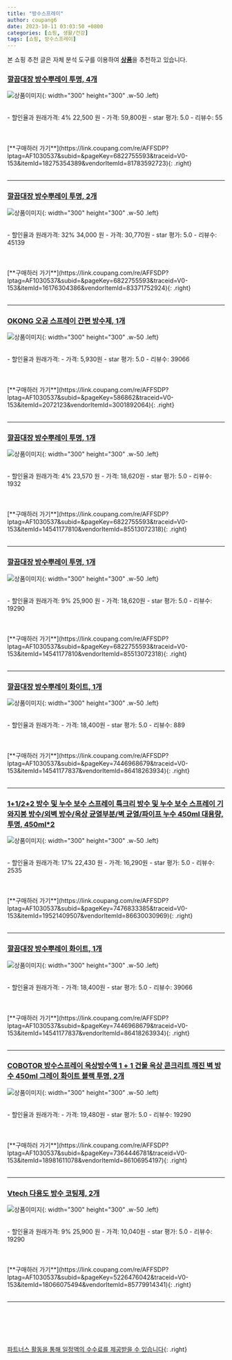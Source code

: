 ```yaml
---
title: "방수스프레이"
author: coupang6
date: 2023-10-11 03:03:50 +0800
categories: [쇼핑, 생활/건강]
tags: [쇼핑, 방수스프레이]
---
```


본 쇼핑 추천 글은 자체 분석 도구를 이용하여 [**상품**](https://link.coupang.com/a/bao1ui)을 추천하고 있습니다.

### [깔끔대장 방수뿌레이 투명, 4개](https://link.coupang.com/re/AFFSDP?lptag=AF1030537&subid=&pageKey=6822755593&traceid=V0-153&itemId=18275354389&vendorItemId=81783592723)

![상품이미지](https://thumbnail9.coupangcdn.com/thumbnails/remote/230x230ex/image/vendor_inventory/5b4e/8b9c2a245fe931c8e6501b365e2e6376039152c7f1f94efacacdb3fffeaa.jpg){: width="300" height="300" .w-50 .left}


<br>
- 할인율과 원래가격: 4%  22,500   원
- 가격: 59,800원
- star 평가: 5.0
- 리뷰수: 55
<br>
<br>
<br>
<br>
[**구매하러 가기**](https://link.coupang.com/re/AFFSDP?lptag=AF1030537&subid=&pageKey=6822755593&traceid=V0-153&itemId=18275354389&vendorItemId=81783592723){: .right}
<br>
<br>

---

### [깔끔대장 방수뿌레이 투명, 2개](https://link.coupang.com/re/AFFSDP?lptag=AF1030537&subid=&pageKey=6822755593&traceid=V0-153&itemId=16176304386&vendorItemId=83371752924)

![상품이미지](https://thumbnail7.coupangcdn.com/thumbnails/remote/230x230ex/image/retail/images/2973103237219438-0d250010-943c-49a1-a4f5-f249b54868d5.jpg){: width="300" height="300" .w-50 .left}


<br>
- 할인율과 원래가격: 32%  34,000   원
- 가격: 30,770원
- star 평가: 5.0
- 리뷰수: 45139
<br>
<br>
<br>
<br>
[**구매하러 가기**](https://link.coupang.com/re/AFFSDP?lptag=AF1030537&subid=&pageKey=6822755593&traceid=V0-153&itemId=16176304386&vendorItemId=83371752924){: .right}
<br>
<br>

---

### [OKONG 오공 스프레이 간편 방수제, 1개](https://link.coupang.com/re/AFFSDP?lptag=AF1030537&subid=&pageKey=586862&traceid=V0-153&itemId=2072123&vendorItemId=3001892064)

![상품이미지](https://thumbnail6.coupangcdn.com/thumbnails/remote/230x230ex/image/retail/images/84517405114106-e6766c55-77de-4987-9188-74ca2ccce148.jpg){: width="300" height="300" .w-50 .left}


<br>
- 할인율과 원래가격: 
- 가격: 5,930원
- star 평가: 5.0
- 리뷰수: 39066
<br>
<br>
<br>
<br>
[**구매하러 가기**](https://link.coupang.com/re/AFFSDP?lptag=AF1030537&subid=&pageKey=586862&traceid=V0-153&itemId=2072123&vendorItemId=3001892064){: .right}
<br>
<br>

---

### [깔끔대장 방수뿌레이 투명, 1개](https://link.coupang.com/re/AFFSDP?lptag=AF1030537&subid=&pageKey=6822755593&traceid=V0-153&itemId=14541177810&vendorItemId=85513072318)

![상품이미지](https://thumbnail10.coupangcdn.com/thumbnails/remote/230x230ex/image/retail/images/664354533789054-9a79aef1-1b25-400c-8468-05508ee612d8.jpg){: width="300" height="300" .w-50 .left}


<br>
- 할인율과 원래가격: 4%  23,570   원
- 가격: 18,620원
- star 평가: 5.0
- 리뷰수: 1932
<br>
<br>
<br>
<br>
[**구매하러 가기**](https://link.coupang.com/re/AFFSDP?lptag=AF1030537&subid=&pageKey=6822755593&traceid=V0-153&itemId=14541177810&vendorItemId=85513072318){: .right}
<br>
<br>

---

### [깔끔대장 방수뿌레이 투명, 1개](https://link.coupang.com/re/AFFSDP?lptag=AF1030537&subid=&pageKey=6822755593&traceid=V0-153&itemId=14541177810&vendorItemId=85513072318)

![상품이미지](https://thumbnail10.coupangcdn.com/thumbnails/remote/230x230ex/image/retail/images/664354533789054-9a79aef1-1b25-400c-8468-05508ee612d8.jpg){: width="300" height="300" .w-50 .left}


<br>
- 할인율과 원래가격: 9%  25,900   원
- 가격: 18,620원
- star 평가: 5.0
- 리뷰수: 19290
<br>
<br>
<br>
<br>
[**구매하러 가기**](https://link.coupang.com/re/AFFSDP?lptag=AF1030537&subid=&pageKey=6822755593&traceid=V0-153&itemId=14541177810&vendorItemId=85513072318){: .right}
<br>
<br>

---

### [깔끔대장 방수뿌레이 화이트, 1개](https://link.coupang.com/re/AFFSDP?lptag=AF1030537&subid=&pageKey=7446968679&traceid=V0-153&itemId=14541177837&vendorItemId=86418263934)

![상품이미지](https://thumbnail8.coupangcdn.com/thumbnails/remote/230x230ex/image/retail/images/2023/06/29/11/0/e6680c9c-8bbf-4903-8b90-d14d33820f47.jpg){: width="300" height="300" .w-50 .left}


<br>
- 할인율과 원래가격: 
- 가격: 18,400원
- star 평가: 5.0
- 리뷰수: 889
<br>
<br>
<br>
<br>
[**구매하러 가기**](https://link.coupang.com/re/AFFSDP?lptag=AF1030537&subid=&pageKey=7446968679&traceid=V0-153&itemId=14541177837&vendorItemId=86418263934){: .right}
<br>
<br>

---

### [1+1/2+2 방수 및 누수 보수 스프레이 특크리 방수 및 누수 보수 스프레이 기와지붕 방수/외벽 방수/옥상 균열부분/벽 균열/파이프 누수 450ml 대용량, 투명, 450ml*2](https://link.coupang.com/re/AFFSDP?lptag=AF1030537&subid=&pageKey=7476833385&traceid=V0-153&itemId=19521409507&vendorItemId=86630030969)

![상품이미지](https://thumbnail8.coupangcdn.com/thumbnails/remote/230x230ex/image/vendor_inventory/244b/50b93bc310f1d8d025c1667eeca27d6e550444b4b5ac69ac939aa3718576.png){: width="300" height="300" .w-50 .left}


<br>
- 할인율과 원래가격: 17%  22,430   원
- 가격: 16,290원
- star 평가: 5.0
- 리뷰수: 2535
<br>
<br>
<br>
<br>
[**구매하러 가기**](https://link.coupang.com/re/AFFSDP?lptag=AF1030537&subid=&pageKey=7476833385&traceid=V0-153&itemId=19521409507&vendorItemId=86630030969){: .right}
<br>
<br>

---

### [깔끔대장 방수뿌레이 화이트, 1개](https://link.coupang.com/re/AFFSDP?lptag=AF1030537&subid=&pageKey=7446968679&traceid=V0-153&itemId=14541177837&vendorItemId=86418263934)

![상품이미지](https://thumbnail8.coupangcdn.com/thumbnails/remote/230x230ex/image/retail/images/2023/06/29/11/0/e6680c9c-8bbf-4903-8b90-d14d33820f47.jpg){: width="300" height="300" .w-50 .left}


<br>
- 할인율과 원래가격: 
- 가격: 18,400원
- star 평가: 5.0
- 리뷰수: 39066
<br>
<br>
<br>
<br>
[**구매하러 가기**](https://link.coupang.com/re/AFFSDP?lptag=AF1030537&subid=&pageKey=7446968679&traceid=V0-153&itemId=14541177837&vendorItemId=86418263934){: .right}
<br>
<br>

---

### [COBOTOR 방수스프레이 옥상방수액 1 + 1 건물 옥상 콘크리트 깨진 벽 방수 450ml 그레이 화이트 블랙 투명, 2개](https://link.coupang.com/re/AFFSDP?lptag=AF1030537&subid=&pageKey=7364446781&traceid=V0-153&itemId=18981611078&vendorItemId=86106954197)

![상품이미지](https://thumbnail7.coupangcdn.com/thumbnails/remote/230x230ex/image/vendor_inventory/6adc/a276a222dc8acf66c51e40a29438c4bb9f5bb02c0829fb6d663bef46c341.jpg){: width="300" height="300" .w-50 .left}


<br>
- 할인율과 원래가격: 
- 가격: 19,480원
- star 평가: 5.0
- 리뷰수: 19290
<br>
<br>
<br>
<br>
[**구매하러 가기**](https://link.coupang.com/re/AFFSDP?lptag=AF1030537&subid=&pageKey=7364446781&traceid=V0-153&itemId=18981611078&vendorItemId=86106954197){: .right}
<br>
<br>

---

### [Vtech 다용도 방수 코팅제, 2개](https://link.coupang.com/re/AFFSDP?lptag=AF1030537&subid=&pageKey=5226476042&traceid=V0-153&itemId=18066075494&vendorItemId=85779914341)

![상품이미지](https://thumbnail7.coupangcdn.com/thumbnails/remote/230x230ex/image/retail/images/2023/04/25/17/7/32374b3d-e939-4baa-b1ea-46df65bf745b.jpg){: width="300" height="300" .w-50 .left}


<br>
- 할인율과 원래가격: 9%  25,900   원
- 가격: 10,040원
- star 평가: 5.0
- 리뷰수: 19290
<br>
<br>
<br>
<br>
[**구매하러 가기**](https://link.coupang.com/re/AFFSDP?lptag=AF1030537&subid=&pageKey=5226476042&traceid=V0-153&itemId=18066075494&vendorItemId=85779914341){: .right}
<br>
<br>

---
<br><br><br><br><br> [파트너스 활동을 통해 일정액의 수수료를 제공받을 수 있습니다](https://link.coupang.com/a/bao1ui){: .right}